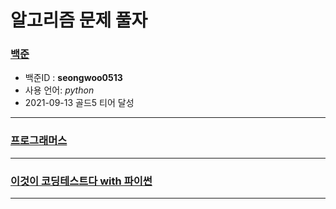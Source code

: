 # 알고리즘 문제 풀자
### [백준](https://github.com/seong-wooo/Algorithm_Study/tree/main/%EB%B0%B1%EC%A4%80)
- 백준ID : **seongwoo0513**
- 사용 언어: *python*
- 2021-09-13 골드5 티어 달성

___

### [프로그래머스](https://github.com/seong-wooo/Algorithm_Study/tree/main/%ED%94%84%EB%A1%9C%EA%B7%B8%EB%9E%98%EB%A8%B8%EC%8A%A4)

___

### [이것이 코딩테스트다 with 파이썬](https://github.com/seong-wooo/Algorithm_Study/tree/main/%EC%9D%B4%EC%BD%94%ED%85%8C2021)

---